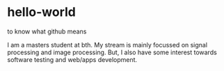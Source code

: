 # hello-world
to know what github means

I am a masters student at bth. 
My stream is mainly focussed on signal processing and image processing. 
But, I also have some interest towards software testing and web/apps development.
